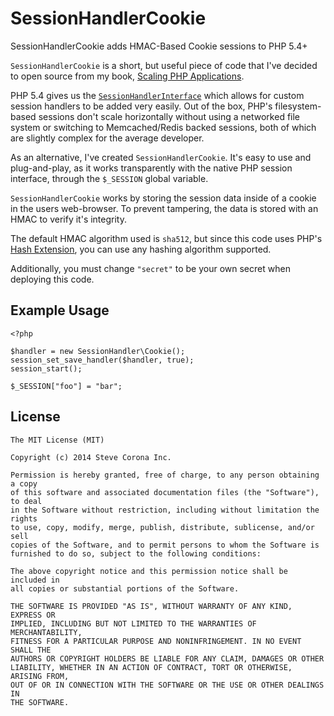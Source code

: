 # SessionHandlerCookie

SessionHandlerCookie adds HMAC-Based Cookie sessions to PHP 5.4+

`SessionHandlerCookie` is a short, but useful piece of code that I've decided to open source from my book, [Scaling PHP Applications](http://scalingphpbook.com).

PHP 5.4 gives us the [`SessionHandlerInterface`](http://php.net/manual/en/class.sessionhandlerinterface.php) which allows for custom session handlers to be added very easily. Out of the box, PHP's filesystem-based sessions don't scale horizontally without using a networked file system or switching to Memcached/Redis backed sessions, both of which are slightly complex for the average developer.

As an alternative, I've created `SessionHandlerCookie`. It's easy to use and plug-and-play, as it works transparently with the native PHP session interface, through the `$_SESSION` global variable.

`SessionHandlerCookie` works by storing the session data inside of a cookie in the users web-browser. To prevent tampering, the data is stored with an HMAC to verify it's integrity. 

The default HMAC algorithm used is `sha512`, but since this code uses PHP's [Hash Extension](http://php.net/manual/en/book.hash.php), you can use any hashing algorithm supported.

Additionally, you must change `"secret"` to be your own secret when deploying this code.

## Example Usage

	<?php

	$handler = new SessionHandler\Cookie();
	session_set_save_handler($handler, true);
	session_start();
	
	$_SESSION["foo"] = "bar";

## License

    The MIT License (MIT)

    Copyright (c) 2014 Steve Corona Inc.

    Permission is hereby granted, free of charge, to any person obtaining a copy
    of this software and associated documentation files (the "Software"), to deal
    in the Software without restriction, including without limitation the rights
    to use, copy, modify, merge, publish, distribute, sublicense, and/or sell
    copies of the Software, and to permit persons to whom the Software is
    furnished to do so, subject to the following conditions:

    The above copyright notice and this permission notice shall be included in
    all copies or substantial portions of the Software.

    THE SOFTWARE IS PROVIDED "AS IS", WITHOUT WARRANTY OF ANY KIND, EXPRESS OR
    IMPLIED, INCLUDING BUT NOT LIMITED TO THE WARRANTIES OF MERCHANTABILITY,
    FITNESS FOR A PARTICULAR PURPOSE AND NONINFRINGEMENT. IN NO EVENT SHALL THE
    AUTHORS OR COPYRIGHT HOLDERS BE LIABLE FOR ANY CLAIM, DAMAGES OR OTHER
    LIABILITY, WHETHER IN AN ACTION OF CONTRACT, TORT OR OTHERWISE, ARISING FROM,
    OUT OF OR IN CONNECTION WITH THE SOFTWARE OR THE USE OR OTHER DEALINGS IN
    THE SOFTWARE.
